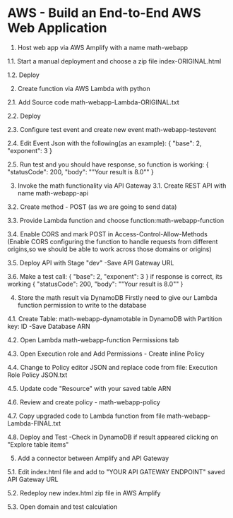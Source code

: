 # AWS - Build an End-to-End AWS Web Application

1. Host web app via AWS Amplify with a name math-webapp

1.1. Start a manual deployment and choose a zip file index-ORIGINAL.html

1.2. Deploy

2. Create function via AWS Lambda with python

2.1. Add Source code math-webapp-Lambda-ORIGINAL.txt

2.2. Deploy

2.3. Configure test event and create new event math-webapp-testevent

2.4. Edit Event Json with the following(as an example):
{
  "base": 2,
  "exponent": 3
}

2.5. Run test and you should have response, so function is working:
{
  "statusCode": 200,
  "body": "\"Your result is 8.0\""
}

3. Invoke the math functionality via API Gateway
3.1. Create REST API with name math-webapp-api
   
3.2. Create method - POST (as we are going to send data)

3.3. Provide Lambda function and choose function:math-webapp-function

3.4. Enable CORS and mark POST in Access-Control-Allow-Methods
(Enable CORS configuring the function to handle requests from different origins,so we should be able to work across those domains or origins)

3.5. Deploy API with Stage "dev"
-Save API Gateway URL

3.6. Make a test call:
{
  "base": 2,
  "exponent": 3
}
if response is correct, its working 
{
  "statusCode": 200,
  "body": "\"Your result is 8.0\""
}

4. Store the math result via DynamoDB
Firstly need to give our Lambda function permission to write to the database

4.1. Create Table: math-webapp-dynamotable in DynamoDB with Partition key: ID
-Save Database ARN

4.2. Open Lambda math-webapp-function Permissions tab

4.3. Open Execution role and Add Permissions - Create inline Policy

4.4. Change to Policy editor JSON and replace code from file: 
Execution Role Policy JSON.txt

4.5. Update code "Resource" with your saved table ARN

4.6. Review and create policy - math-webapp-policy

4.7. Copy upgraded code to Lambda function from file math-webapp-Lambda-FINAL.txt

4.8. Deploy and Test
-Check in DynamoDB if result appeared clicking on "Explore table items"

5. Add a connector between Amplify and API Gateway

5.1. Edit index.html file and add to "YOUR API GATEWAY ENDPOINT" saved API Gateway URL

5.2. Redeploy new index.html zip file in AWS Amplify

5.3. Open domain and test calculation

